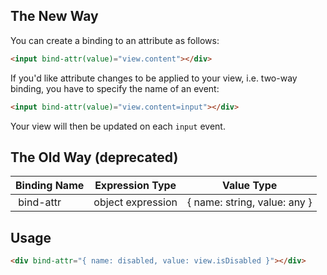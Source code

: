 ## The New Way
You can create a binding to an attribute as follows:

```html
<input bind-attr(value)="view.content"></div>
```

If you'd like attribute changes to be applied to your view, i.e. two-way binding, you have to specify the name of an event:

```html
<input bind-attr(value)="view.content=input"></div>
```
Your view will then be updated on each `input` event.


## The Old Way (deprecated)

| Binding Name 	| Expression Type   | Value Type                   |
|---------------|-------------------|------------------------------|
| bind-attr 	| object expression | { name: string, value: any } |

## Usage
```HTML
<div bind-attr="{ name: disabled, value: view.isDisabled }"></div>
```

